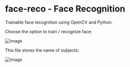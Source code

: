# face-reco - Face Recognition
Trainable face recognition using OpenCV and Python.

Choose the option to train / recognize face:

![image](https://user-images.githubusercontent.com/9197089/200853264-1985373f-7bbe-4829-9b5c-7787ea6064f7.png)

This file stores the name of subjects: 

![image](https://user-images.githubusercontent.com/9197089/200855164-50eb8850-d06c-465e-bc9f-4019049a096d.png)
